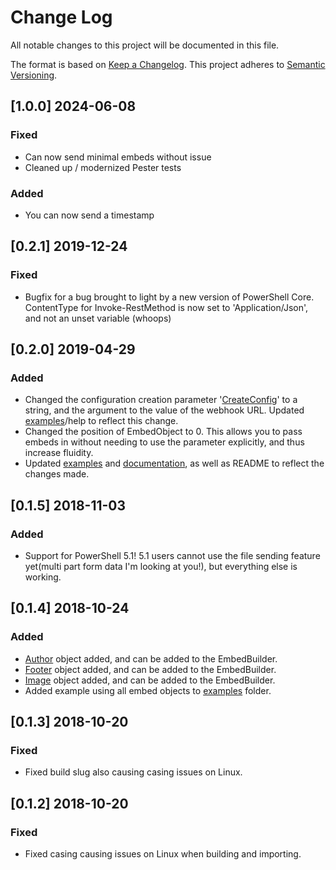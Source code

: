 # Change Log

All notable changes to this project will be documented in this file.

The format is based on [Keep a Changelog](http://keepachangelog.com/).
This project adheres to [Semantic Versioning](http://semver.org/).

## [1.0.0] 2024-06-08
### Fixed
- Can now send minimal embeds without issue
- Cleaned up / modernized Pester tests

### Added
- You can now send a timestamp

## [0.2.1] 2019-12-24

### Fixed
- Bugfix for a bug brought to light by a new version of PowerShell Core. ContentType for Invoke-RestMethod is now set to 'Application/Json', and not an unset variable (whoops)

## [0.2.0] 2019-04-29

### Added
- Changed the configuration creation parameter '[CreateConfig](https://github.com/gngrninja/PSDsHook/blob/master/PSDsHook/functions/public/Invoke-PsDsHook.ps1)' to a string, and the argument to the value of the webhook URL. Updated [examples](https://github.com/gngrninja/PSDsHook/tree/master/examples)/help to reflect this change.
- Changed the position of EmbedObject to 0. This allows you to pass embeds in without needing to use the parameter explicitly, and thus increase fluidity.
- Updated [examples](https://github.com/gngrninja/PSDsHook/tree/master/examples) and [documentation](https://github.com/gngrninja/PSDsHook/tree/master/docs), as well as README to reflect the changes made.

## [0.1.5] 2018-11-03

### Added
- Support for PowerShell 5.1! 5.1 users cannot use the file sending feature yet(multi part form data I'm looking at you!), but everything else is working.

## [0.1.4] 2018-10-24

### Added
- [Author](https://discordapp.com/developers/docs/resources/channel#embed-object-embed-author-structure) object added, and can be added to the EmbedBuilder.
- [Footer](https://discordapp.com/developers/docs/resources/channel#embed-object-embed-footer-structure) object added, and can be added to the EmbedBuilder.
- [Image](https://discordapp.com/developers/docs/resources/channel#embed-object-embed-image-structure) object added, and can be added to the EmbedBuilder.
- Added example using all embed objects to [examples](https://github.com/gngrninja/PSDsHook/tree/master/examples) folder.

## [0.1.3] 2018-10-20

### Fixed

- Fixed build slug also causing casing issues on Linux.


## [0.1.2] 2018-10-20

### Fixed

- Fixed casing causing issues on Linux when building and importing.